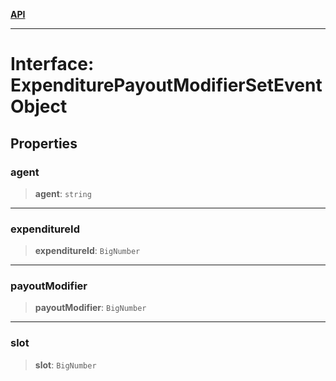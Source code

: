 [**API**](../../../README.md)

***

# Interface: ExpenditurePayoutModifierSetEventObject

## Properties

### agent

> **agent**: `string`

***

### expenditureId

> **expenditureId**: `BigNumber`

***

### payoutModifier

> **payoutModifier**: `BigNumber`

***

### slot

> **slot**: `BigNumber`
